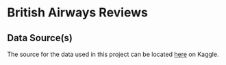 # British Airways Reviews

## Data Source(s)

The source for the data used in this project can be located [here](https://www.kaggle.com/datasets/praveensaik/british-airways-passenger-reviews-2016-2023) on Kaggle.
